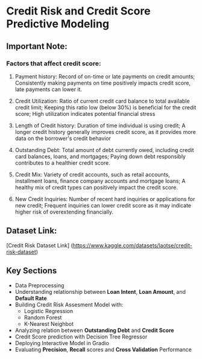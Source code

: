 # Credit Risk and Credit Score Predictive Modeling

## Important Note:
### Factors that affect credit score:

1. Payment history: Record of on-time or late payments on credit amounts; Consistently making payments on time positively impacts credit score, late payments can lower it.
2. Credit Utilization: Ratio of current credit card balance to total available credit limit; Keeping this ratio low (below 30%) is 
                       beneficial for the credit score; High utilization indicates potential financial stress

3. Length of Credit history: Duration of time individual is using credit; A longer credit history generally improves credit score, as it 
		             provides more data on the borrower's credit behavior

4. Outstanding Debt: Total amount of debt currently owed, including credit card balances, loans, and mortgages; Paying down debt responsibly
	             contributes to a healthier credit score.

5. Credit Mix: Variety of credit accounts, such as retail accounts, installment loans, finance company accounts and mortgage loans;
               A healthy mix of credit types can positively impact the credit score.

6. New Credit Inquiries: Number of recent hard inquiries or applications for new credit; Frequent inquiries can lower credit score as it may
                         indicate higher risk of overextending financially.


## Dataset Link:

[Credit Risk Dataset Link] (https://www.kaggle.com/datasets/laotse/credit-risk-dataset)


## Key Sections
- Data Preprocessing
- Understanding relationship between **Loan Intent**, **Loan Amount**, and **Default Rate**
- Building Credit Risk Assesment Model with:
  - Logistic Regression
  - Random Forest
  - K-Nearest Neighbot
- Analyzing relation between **Outstanding Debt** and **Credit Score**
- Credit Score prediction with Decision Tree Regressor
- Deploying Interactive Model in Gradio
- Evaluating **Precision**, **Recall** scores and **Cross Validation** Performance


 
